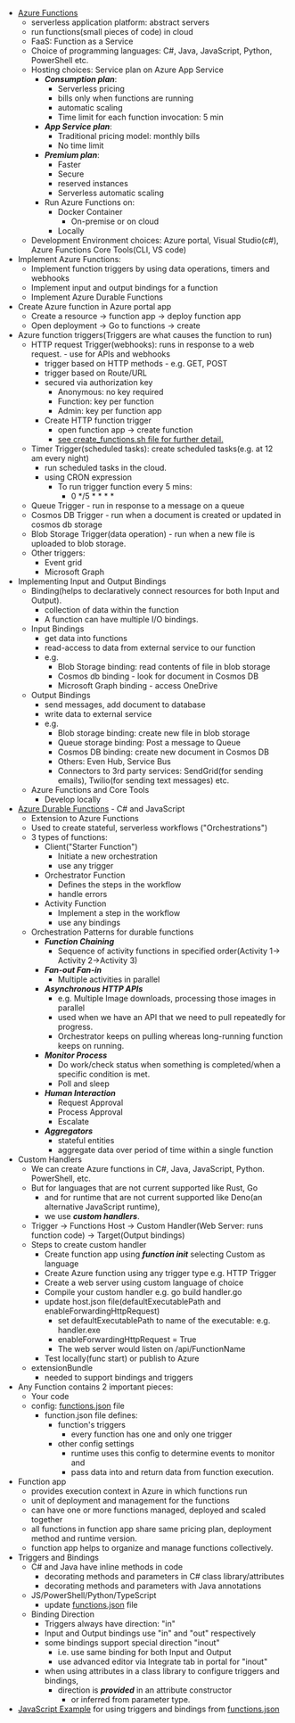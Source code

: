 - [Azure Functions](azure_functions.png)
  - serverless application platform: abstract servers
  - run functions(small pieces of code) in cloud
  - FaaS: Function as a Service
  - Choice of programming languages: C#, Java, JavaScript, Python, PowerShell etc.
  - Hosting choices: Service plan on Azure App Service
    - ***Consumption plan***:
      - Serverless pricing
      - bills only when functions are running
      - automatic scaling
      - Time limit for each function invocation: 5 min
    - ***App Service plan***:
      - Traditional pricing model: monthly bills
      - No time limit
    - ***Premium plan***:
      - Faster
      - Secure
      - reserved instances
      - Serverless automatic scaling
    - Run Azure Functions on:
      - Docker Container
        - On-premise or on cloud
      - Locally
  - Development Environment choices: Azure portal, Visual Studio(c#), Azure Functions Core Tools(CLI, VS code)
- Implement Azure Functions:
  - Implement function triggers by using data operations, timers and webhooks
  - Implement input and output bindings for a function
  - Implement Azure Durable Functions
- Create Azure function in Azure portal app
  - Create a resource -> function app -> deploy function app
  - Open deployment -> Go to functions  -> create
- Azure function triggers(Triggers are what causes the function to run)
  - HTTP request Trigger(webhooks): runs in response to a web request. - use for APIs and webhooks
    - trigger based on HTTP methods - e.g. GET, POST
    - trigger based on Route/URL
    - secured via authorization key
      - Anonymous: no key required
      - Function: key per function
      - Admin: key per function app
    - Create HTTP function trigger
      - open function app -> create function
      - [see create_functions.sh file for further detail.](create_functions.sh)
  - Timer Trigger(scheduled tasks): create scheduled tasks(e.g. at 12 am every night)
    - run scheduled tasks in the cloud.
    - using CRON expression
      - To run trigger function every 5 mins:
        - 0 */5 * * * *
  - Queue Trigger - run in response to a message on a queue
  - Cosmos DB Trigger - run when a document is created or updated in cosmos db storage
  - Blob Storage Trigger(data operation) - run when a new file is uploaded to blob storage.
  - Other triggers:
    - Event grid
    - Microsoft Graph
- Implementing Input and Output Bindings
  - Binding(helps to declaratively connect resources for both Input and Output).
    - collection of data within the function
    - A function can have multiple I/O bindings.
  - Input Bindings
    - get data into functions
    - read-access to data from external service to our function
    - e.g. 
      - Blob Storage binding: read contents of file in blob storage
      - Cosmos db binding - look for document in Cosmos DB
      - Microsoft Graph binding - access OneDrive
  - Output Bindings
    - send messages, add document to database
    - write data to external service
    - e.g. 
      - Blob storage binding: create new file in blob storage
      - Queue storage binding: Post a message to Queue
      - Cosmos DB binding: create new document in Cosmos DB
      - Others: Even Hub, Service Bus
      - Connectors to 3rd party services: SendGrid(for sending emails), Twilio(for sending text messages) etc.
  - Azure Functions and Core Tools
    - Develop locally
- [Azure Durable Functions](create_durable_function_workflow_c%23.md) - C# and JavaScript
  - Extension to Azure Functions
  - Used to create stateful, serverless workflows ("Orchestrations")
  - 3 types of functions:
    - Client("Starter Function")
      - Initiate a new orchestration
      - use any trigger
    - Orchestrator Function
      - Defines the steps in the workflow
      - handle errors
    - Activity Function
      - Implement a step in the workflow
      - use any bindings
  - Orchestration Patterns for durable functions
    - ***Function Chaining***
      - Sequence of activity functions in specified order(Activity 1-> Activity 2->Activity 3)
    - ***Fan-out Fan-in***
      - Multiple activities in parallel
    - ***Asynchronous HTTP APIs***
      - e.g. Multiple Image downloads, processing those images in parallel  
      - used when we have an API that we need to pull repeatedly for progress.
      - Orchestrator keeps on pulling whereas long-running function keeps on running.
    - ***Monitor Process***
      - Do work/check status when something is completed/when a specific condition is met.
      - Poll and sleep
    - ***Human Interaction***
      - Request Approval
      - Process Approval
      - Escalate
    - ***Aggregators***
      - stateful entities
      - aggregate data over period of time within a single function
- Custom Handlers
  - We can create Azure functions in C#, Java, JavaScript, Python. PowerShell, etc.
  - But for languages that are not current supported like Rust, Go
    - and for runtime that are not current supported like Deno(an alternative JavaScript runtime), 
    - we use ***custom handlers***.
  - Trigger -> Functions Host -> Custom Handler(Web Server: runs function code) -> Target(Output bindings)
  - Steps to create custom handler
    - Create function app using ***function init*** selecting Custom as language
    - Create Azure function using any trigger type e.g. HTTP Trigger
    - Create a web server using custom language of choice
    - Compile your custom handler e.g. go build handler.go
    - update host.json file(defaultExecutablePath and enableForwardingHttpRequest)
      - set defaultExecutablePath to name of the executable: e.g. handler.exe
      - enableForwardingHttpRequest = True
      - The web server would listen on /api/FunctionName
    - Test locally(func start) or publish to Azure
  - extensionBundle
    - needed to support bindings and triggers
- Any Function contains 2 important pieces:
  - Your code
  - config: [functions.json](functions.json) file
    - function.json file defines:
      - function's triggers
        - every function has one and only one trigger
      - other config settings
        - runtime uses this config to determine events to monitor and 
        - pass data into and return data from function execution. 
- Function app
  - provides execution context in Azure in which functions run
  - unit of deployment and management for the functions
  - can have one or more functions managed, deployed and scaled together
  - all functions in function app share same pricing plan, deployment method and runtime version.
  - function app helps to organize and manage functions collectively.
- Triggers and Bindings
  - C# and Java have inline methods in code
    - decorating methods and parameters in C# class library/attributes
    - decorating methods and parameters with Java annotations
  - JS/PowerShell/Python/TypeScript
    - update [functions.json](functions.json) file
  - Binding Direction
    - Triggers always have direction: "in"
    - Input and Output bindings use "in" and "out" respectively
    - some bindings support special direction "inout"
      - i.e. use same binding for both Input and Output 
      - use advanced editor via Integrate tab in portal for "inout"
    - when using attributes in a class library to configure triggers and bindings,
      - direction is ***provided*** in an attribute constructor
        - or inferred from parameter type.
- [JavaScript Example](js_example.js) for using triggers and bindings from [functions.json](functions.json)

